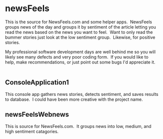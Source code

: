 # newsFeels
This is the source for NewsFeels.com and some helper apps.  NewsFeels groups news of the day and groups
it by sentiment of the article letting you read the news based on the news you want to feel.  Want to only read the bummer stories just look at the low sentiment group.  Likewise, for positive stories.

My professional software development days are well behind me so you will likely see many defects and very poor coding form. 
If you would like to help, make recommendations, or just point out some bugs I'd appreciate it.   

## ConsoleApplication1
This console app gathers news stories, detects sentiment, and saves results to database.  I could have been more
creative with the project name.

## newsFeelsWebnews

This is source for NewsFeels.com.  It groups news into low, medium, and high sentiment catagories.


